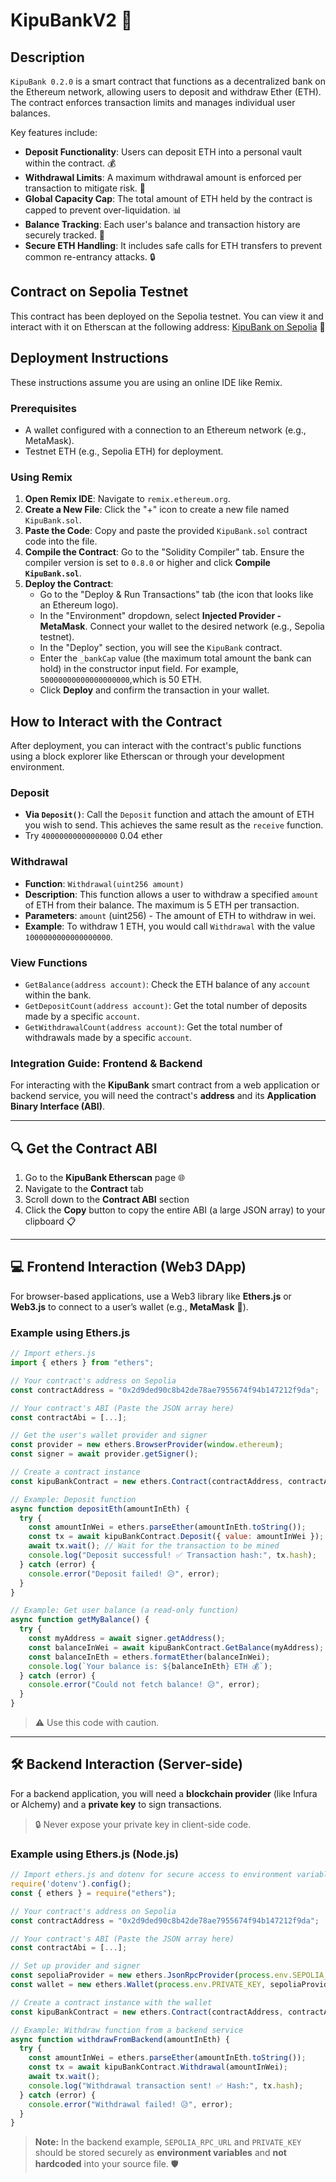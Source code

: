 # KipuBankV2 🏦

## Description

`KipuBank 0.2.0` is a smart contract that functions as a decentralized bank on the Ethereum network, allowing users to deposit and withdraw Ether (ETH). The contract enforces transaction limits and manages individual user balances.

Key features include:

* **Deposit Functionality**: Users can deposit ETH into a personal vault within the contract. 💰
* **Withdrawal Limits**: A maximum withdrawal amount is enforced per transaction to mitigate risk. 💸
* **Global Capacity Cap**: The total amount of ETH held by the contract is capped to prevent over-liquidation. 📊
* **Balance Tracking**: Each user's balance and transaction history are securely tracked. 📝
* **Secure ETH Handling**: It includes safe calls for ETH transfers to prevent common re-entrancy attacks. 🔒

## Contract on Sepolia Testnet

This contract has been deployed on the Sepolia testnet. You can view it and interact with it on Etherscan at the following address:
[KipuBank on Sepolia](https://sepolia.etherscan.io/address/0x2d9ded90c8b42de78ae7955674f94b147212f9da) 🔗

## Deployment Instructions

These instructions assume you are using an online IDE like Remix.

### Prerequisites

* A wallet configured with a connection to an Ethereum network (e.g., MetaMask).
* Testnet ETH (e.g., Sepolia ETH) for deployment.

### Using Remix

1. **Open Remix IDE**: Navigate to `remix.ethereum.org`.
2. **Create a New File**: Click the "+" icon to create a new file named `KipuBank.sol`.
3. **Paste the Code**: Copy and paste the provided `KipuBank.sol` contract code into the file.
4. **Compile the Contract**: Go to the "Solidity Compiler" tab. Ensure the compiler version is set to `0.8.0` or higher and click **Compile `KipuBank.sol`**.
5. **Deploy the Contract**:
    * Go to the "Deploy & Run Transactions" tab (the icon that looks like an Ethereum logo).
    * In the "Environment" dropdown, select **Injected Provider - MetaMask**. Connect your wallet to the desired network (e.g., Sepolia testnet).
    * In the "Deploy" section, you will see the `KipuBank` contract.
    * Enter the `_bankCap` value (the maximum total amount the bank can hold) in the constructor input field. For example, `50000000000000000000`,which is 50 ETH.
    * Click **Deploy** and confirm the transaction in your wallet.

## How to Interact with the Contract

After deployment, you can interact with the contract's public functions using a block explorer like Etherscan or through your development environment.

### Deposit

* **Via `Deposit()`**: Call the `Deposit` function and attach the amount of ETH you wish to send. This achieves the same result as the `receive` function.
* Try `40000000000000000` 0.04 ether

### Withdrawal

* **Function**: `Withdrawal(uint256 amount)`
* **Description**: This function allows a user to withdraw a specified `amount` of ETH from their balance. The maximum is 5 ETH per transaction.
* **Parameters**: `amount` (uint256) - The amount of ETH to withdraw in wei.
* **Example**: To withdraw 1 ETH, you would call `Withdrawal` with the value `1000000000000000000`.

### View Functions

* `GetBalance(address account)`: Check the ETH balance of any `account` within the bank.
* `GetDepositCount(address account)`: Get the total number of deposits made by a specific `account`.
* `GetWithdrawalCount(address account)`: Get the total number of withdrawals made by a specific `account`.

### Integration Guide: Frontend & Backend

For interacting with the **KipuBank** smart contract from a web application or backend service, you will need the contract's **address** and its **Application Binary Interface (ABI)**.

---

## 🔍 Get the Contract ABI

1. Go to the **KipuBank Etherscan** page 🌐  
2. Navigate to the **Contract** tab  
3. Scroll down to the **Contract ABI** section  
4. Click the **Copy** button to copy the entire ABI (a large JSON array) to your clipboard 📋  

---

## 💻 Frontend Interaction (Web3 DApp)

For browser-based applications, use a Web3 library like **Ethers.js** or **Web3.js** to connect to a user’s wallet (e.g., **MetaMask** 🦊).

### Example using Ethers.js

```javascript
// Import ethers.js
import { ethers } from "ethers";

// Your contract's address on Sepolia
const contractAddress = "0x2d9ded90c8b42de78ae7955674f94b147212f9da";

// Your contract's ABI (Paste the JSON array here)
const contractAbi = [...]; 

// Get the user's wallet provider and signer
const provider = new ethers.BrowserProvider(window.ethereum);
const signer = await provider.getSigner();

// Create a contract instance
const kipuBankContract = new ethers.Contract(contractAddress, contractAbi, signer);

// Example: Deposit function
async function depositEth(amountInEth) {
  try {
    const amountInWei = ethers.parseEther(amountInEth.toString());
    const tx = await kipuBankContract.Deposit({ value: amountInWei });
    await tx.wait(); // Wait for the transaction to be mined
    console.log("Deposit successful! ✅ Transaction hash:", tx.hash);
  } catch (error) {
    console.error("Deposit failed! 😥", error);
  }
}

// Example: Get user balance (a read-only function)
async function getMyBalance() {
  try {
    const myAddress = await signer.getAddress();
    const balanceInWei = await kipuBankContract.GetBalance(myAddress);
    const balanceInEth = ethers.formatEther(balanceInWei);
    console.log(`Your balance is: ${balanceInEth} ETH 💰`);
  } catch (error) {
    console.error("Could not fetch balance! 😥", error);
  }
}
```

> ⚠️ Use this code with caution.

---

## 🛠️ Backend Interaction (Server-side)

For a backend application, you will need a **blockchain provider** (like Infura or Alchemy) and a **private key** to sign transactions.  
> 🔒 Never expose your private key in client-side code.

### Example using Ethers.js (Node.js)

```javascript
// Import ethers.js and dotenv for secure access to environment variables
require('dotenv').config();
const { ethers } = require("ethers");

// Your contract's address on Sepolia
const contractAddress = "0x2d9ded90c8b42de78ae7955674f94b147212f9da";

// Your contract's ABI (Paste the JSON array here)
const contractAbi = [...]; 

// Set up provider and signer
const sepoliaProvider = new ethers.JsonRpcProvider(process.env.SEPOLIA_RPC_URL);
const wallet = new ethers.Wallet(process.env.PRIVATE_KEY, sepoliaProvider);

// Create a contract instance with the wallet
const kipuBankContract = new ethers.Contract(contractAddress, contractAbi, wallet);

// Example: Withdraw function from a backend service
async function withdrawFromBackend(amountInEth) {
  try {
    const amountInWei = ethers.parseEther(amountInEth.toString());
    const tx = await kipuBankContract.Withdrawal(amountInWei);
    await tx.wait();
    console.log("Withdrawal transaction sent! ✅ Hash:", tx.hash);
  } catch (error) {
    console.error("Withdrawal failed! 😥", error);
  }
}
```

>  
> **Note:** In the backend example, `SEPOLIA_RPC_URL` and `PRIVATE_KEY` should be stored securely as **environment variables** and **not hardcoded** into your source file. 🛡️
